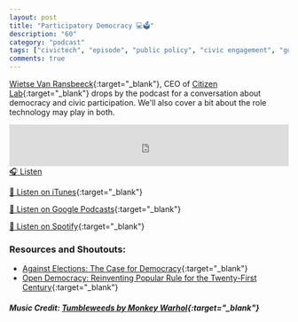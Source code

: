 ```yaml
---
layout: post
title: "Participatory Democracy 💻🗳️"
description: "60"
category: "podcast"
tags: ["civictech", "episode", "public policy", "civic engagement", "government", "COVID-19", "democracy"]
comments: true
---
```


[Wietse Van Ransbeeck](https://twitter.com/WietseVR){:target="_blank"}, CEO of [Citizen Lab](https://www.citizenlab.co/){:target="_blank"} drops by the podcast for a conversation about democracy and civic participation. We'll also cover a bit about the role technology may play in both.

<iframe width="100%" height="75" scrolling="no" frameborder="no" allow="autoplay" src="https://w.soundcloud.com/player/?url=https%3A//api.soundcloud.com/tracks/1074107305%3Fsecret_token%3Ds-9X17kOE9NSI&color=%23ff5500&auto_play=false&hide_related=false&show_comments=true&show_user=true&show_reposts=false&show_teaser=true&visual=true"></iframe>
<a href="https://soundcloud.com/user-227289754/60-participatory-democracy/" target="_blank">🎧 Listen</a>

[📱 Listen on iTunes](https://itunes.apple.com/us/podcast/civic-tech-chat/id1350640468?mt=2){:target="_blank"}

[📱 Listen on Google Podcasts](https://podcasts.google.com/feed/aHR0cDovL2ZlZWRzLnNvdW5kY2xvdWQuY29tL3VzZXJzL3NvdW5kY2xvdWQ6dXNlcnM6Mzg4NTYyNjc2L3NvdW5kcy5yc3M?sa=X&ved=2ahUKEwjTu5ay5bHwAhUbUc0KHXJEA1UQ9sEGegQIARAC){:target="_blank"}

[📱 Listen on Spotify](https://open.spotify.com/show/1kbwPAi4thGOU43xFkehgT){:target="_blank"}

### Resources and Shoutouts:
- [Against Elections: The Case for Democracy](https://www.goodreads.com/book/show/29605509-against-elections?ac=1&from_search=true&qid=rSorZlgqRq&rank=1){:target="_blank"}
- [Open Democracy: Reinventing Popular Rule for the Twenty-First Century](https://www.goodreads.com/book/show/52579179-open-democracy?ac=1&from_search=true&qid=1NEKKHdKeA&rank=2){:target="_blank"}

##### Music Credit: [Tumbleweeds by Monkey Warhol](http://freemusicarchive.org/music/Monkey_Warhol/Lonely_Hearts_Challenge/Monkey_Warhol_-_Tumbleweeds){:target="_blank"}
